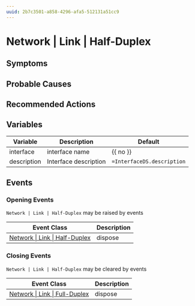 ```yaml
---
uuid: 2b7c3501-a858-4296-afa5-512131a51cc9
---
```

# Network | Link | Half-Duplex

## Symptoms

## Probable Causes

## Recommended Actions

## Variables

| Variable    | Description           | Default                    |
| ----------- | --------------------- | -------------------------- |
| interface   | interface name        | {{ no }}                   |
| description | Interface description | `=InterfaceDS.description` |

## Events

### Opening Events
`Network | Link | Half-Duplex` may be raised by events

| Event Class                                                                              | Description |
| ---------------------------------------------------------------------------------------- | ----------- |
| [Network \| Link \| Half-Duplex](../../../event-classes-reference/network/link/half-duplex.md) | dispose     |

### Closing Events
`Network | Link | Half-Duplex` may be cleared by events

| Event Class                                                                              | Description |
| ---------------------------------------------------------------------------------------- | ----------- |
| [Network \| Link \| Full-Duplex](../../../event-classes-reference/network/link/full-duplex.md) | dispose     |
